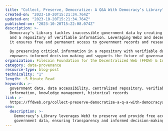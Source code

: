 ```yaml
---
title: "Collect, Preserve, Democratize: A Q&A With Democracy’s Library"
created-on: "2023-10-20T15:21:34.764Z"
updated-on: "2023-10-20T15:21:34.764Z"
published-on: "2023-10-20T15:22:08.074Z"
description: >-
  Democracy's Library tackles inaccessible government data by creating backups 
  and a repository of verifiable information. Leveraging Web3 and decentralization, 
  it ensures free and permanent access to government records and research.

  By preserving critical information in a repository with verifiable data, the project 
  empowers informed decision-making and supports the future of governance.
organization: Filecoin Foundation for the Decentralized Web (FFDW) & Internet Archive (IA)
category: data-provenance
resource-type: blog-post
technicality: "1"
length: ~5 Minute Read
keywords: >-
  government data, data accessibility, centralized repository, verifiable
  information, knowledge management, historical records
link: >-
  https://ffdweb.org/collect-preserve-democratize-a-q-a-with-democracys-library
seo:
  description: >-
    Democracy’s Library leverages Web3 to preserve and provide free access to 
    government data, ensuring transparency and informed decision-making.
---
```

